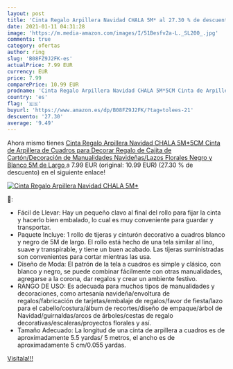 ```yaml
---
layout: post
title: 'Cinta Regalo Arpillera Navidad CHALA 5M* al 27.30 % de descuento'
date: 2021-01-11 04:31:28
image: 'https://m.media-amazon.com/images/I/51Besfv2a-L._SL200_.jpg'
comments: true
category: ofertas
author: ring
slug: 'B08FZ9J2FK-es'
actualPrice: 7.99 EUR
currency: EUR
price: 7.99
comparePrice: 10.99 EUR
prodname: 'Cinta Regalo Arpillera Navidad CHALA 5M*5CM Cinta de Arpillera de Cuadros para Decorar Regalo de Cajita de Cartón/Decoración de Manualidades Navideñas/Lazos Florales Negro y Blanco  5M de Largo '
country: 'es'
flag: '🇪🇸'
buyurl: 'https://www.amazon.es/dp/B08FZ9J2FK/?tag=tolees-21'
descuento: '27.30'
average: '9.49'
---
```


Ahora mismo tienes [Cinta Regalo Arpillera Navidad CHALA 5M*5CM Cinta de Arpillera de Cuadros para Decorar Regalo de Cajita de Cartón/Decoración de Manualidades Navideñas/Lazos Florales Negro y Blanco  5M de Largo ](https://www.amazon.es/dp/B08FZ9J2FK/?tag=tolees-21) a 7.99 EUR (original: 10.99 EUR) (27.30 %  de descuento) en el siguiente enlace!

[![Cinta Regalo Arpillera Navidad CHALA 5M*](https://m.media-amazon.com/images/I/51Besfv2a-L._SL200_.jpg)](https://www.amazon.es/dp/B08FZ9J2FK/?tag=tolees-21)

🔎:

- Fácil de Llevar: Hay un pequeño clavo al final del rollo para fijar la cinta y hacerlo bien embalado, lo cual es muy conveniente para guardar y transportar.
- Paquete Incluye: 1 rollo de tijeras y cinturón decorativo a cuadros blanco y negro de 5M de largo. El rollo está hecho de una tela similar al lino, suave y transpirable, y tiene un buen acabado. Las tijeras suministradas son convenientes para cortar mientras las usa.
- Diseño de Moda: El patrón de la tela a cuadros es simple y clásico, con blanco y negro, se puede combinar fácilmente con otras manualidades, agregarse a la corona, dar regalos y crear un ambiente festivo.
- RANGO DE USO: Es adecuada para muchos tipos de manualidades y decoraciones, como artesanía navideña/envoltura de regalos/fabricación de tarjetas/embalaje de regalos/favor de fiesta/lazo para el cabello/costura/álbum de recortes/diseño de empaque/árbol de Navidad/guirnaldas/arcos de árboles/cestas de regalo decorativas/escaleras/proyectos florales y así.
- Tamaño Adecuado: La longitud de una cinta de arpillera a cuadros es de aproximadamente 5.5 yardas/ 5 metros, el ancho es de aproximadamente 5 cm/0.055 yardas.

[Visítala!!!](https://www.amazon.es/dp/B08FZ9J2FK/?tag=tolees-21)

